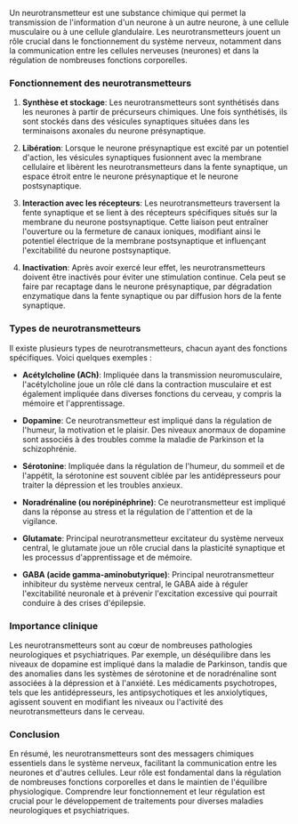Un neurotransmetteur est une substance chimique qui permet la transmission de l'information d'un neurone à un autre neurone, à une cellule musculaire ou à une cellule glandulaire. Les neurotransmetteurs jouent un rôle crucial dans le fonctionnement du système nerveux, notamment dans la communication entre les cellules nerveuses (neurones) et dans la régulation de nombreuses fonctions corporelles.

### Fonctionnement des neurotransmetteurs

1. **Synthèse et stockage**: Les neurotransmetteurs sont synthétisés dans les neurones à partir de précurseurs chimiques. Une fois synthétisés, ils sont stockés dans des vésicules synaptiques situées dans les terminaisons axonales du neurone présynaptique.

2. **Libération**: Lorsque le neurone présynaptique est excité par un potentiel d'action, les vésicules synaptiques fusionnent avec la membrane cellulaire et libèrent les neurotransmetteurs dans la fente synaptique, un espace étroit entre le neurone présynaptique et le neurone postsynaptique.

3. **Interaction avec les récepteurs**: Les neurotransmetteurs traversent la fente synaptique et se lient à des récepteurs spécifiques situés sur la membrane du neurone postsynaptique. Cette liaison peut entraîner l'ouverture ou la fermeture de canaux ioniques, modifiant ainsi le potentiel électrique de la membrane postsynaptique et influençant l'excitabilité du neurone postsynaptique.

4. **Inactivation**: Après avoir exercé leur effet, les neurotransmetteurs doivent être inactivés pour éviter une stimulation continue. Cela peut se faire par recaptage dans le neurone présynaptique, par dégradation enzymatique dans la fente synaptique ou par diffusion hors de la fente synaptique.

### Types de neurotransmetteurs

Il existe plusieurs types de neurotransmetteurs, chacun ayant des fonctions spécifiques. Voici quelques exemples :

- **Acétylcholine (ACh)**: Impliquée dans la transmission neuromusculaire, l'acétylcholine joue un rôle clé dans la contraction musculaire et est également impliquée dans diverses fonctions du cerveau, y compris la mémoire et l'apprentissage.

- **Dopamine**: Ce neurotransmetteur est impliqué dans la régulation de l'humeur, la motivation et le plaisir. Des niveaux anormaux de dopamine sont associés à des troubles comme la maladie de Parkinson et la schizophrénie.

- **Sérotonine**: Impliquée dans la régulation de l'humeur, du sommeil et de l'appétit, la sérotonine est souvent ciblée par les antidépresseurs pour traiter la dépression et les troubles anxieux.

- **Noradrénaline (ou norépinéphrine)**: Ce neurotransmetteur est impliqué dans la réponse au stress et la régulation de l'attention et de la vigilance.

- **Glutamate**: Principal neurotransmetteur excitateur du système nerveux central, le glutamate joue un rôle crucial dans la plasticité synaptique et les processus d'apprentissage et de mémoire.

- **GABA (acide gamma-aminobutyrique)**: Principal neurotransmetteur inhibiteur du système nerveux central, le GABA aide à réguler l'excitabilité neuronale et à prévenir l'excitation excessive qui pourrait conduire à des crises d'épilepsie.

### Importance clinique

Les neurotransmetteurs sont au cœur de nombreuses pathologies neurologiques et psychiatriques. Par exemple, un déséquilibre dans les niveaux de dopamine est impliqué dans la maladie de Parkinson, tandis que des anomalies dans les systèmes de sérotonine et de noradrénaline sont associées à la dépression et à l'anxiété. Les médicaments psychotropes, tels que les antidépresseurs, les antipsychotiques et les anxiolytiques, agissent souvent en modifiant les niveaux ou l'activité des neurotransmetteurs dans le cerveau.

### Conclusion

En résumé, les neurotransmetteurs sont des messagers chimiques essentiels dans le système nerveux, facilitant la communication entre les neurones et d'autres cellules. Leur rôle est fondamental dans la régulation de nombreuses fonctions corporelles et dans le maintien de l'équilibre physiologique. Comprendre leur fonctionnement et leur régulation est crucial pour le développement de traitements pour diverses maladies neurologiques et psychiatriques.